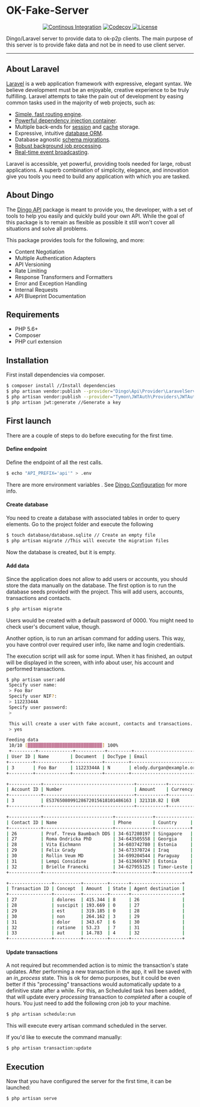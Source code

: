 OK-Fake-Server
===================
<p align="center">
<a href="https://travis-ci.org/Yorxxx/ok-fake-server.svg?branch=master"><img src="https://travis-ci.org/Yorxxx/ok-fake-server.svg?branch=master" alt="Continous Integration"></a>
<a href="https://codecov.io/gh/Yorxxx/ok-fake-server">
  <img src="https://codecov.io/gh/Yorxxx/ok-fake-server/branch/master/graph/badge.svg" alt="Codecov" />
</a>
<a href="https://packagist.org/packages/laravel/framework"><img src="https://poser.pugx.org/laravel/framework/license.svg" alt="License"></a>
</p>

Dingo/Laravel server to provide data to ok-p2p clients.
The main purpose of this server is to provide fake data and not be in need to use client server.

----------


## About Laravel

[Laravel](https://laravel.com/) is a web application framework with expressive, elegant syntax. We believe development must be an enjoyable, creative experience to be truly fulfilling. Laravel attempts to take the pain out of development by easing common tasks used in the majority of web projects, such as:

- [Simple, fast routing engine](https://laravel.com/docs/routing).
- [Powerful dependency injection container](https://laravel.com/docs/container).
- Multiple back-ends for [session](https://laravel.com/docs/session) and [cache](https://laravel.com/docs/cache) storage.
- Expressive, intuitive [database ORM](https://laravel.com/docs/eloquent).
- Database agnostic [schema migrations](https://laravel.com/docs/migrations).
- [Robust background job processing](https://laravel.com/docs/queues).
- [Real-time event broadcasting](https://laravel.com/docs/broadcasting).

Laravel is accessible, yet powerful, providing tools needed for large, robust applications. A superb combination of simplicity, elegance, and innovation give you tools you need to build any application with which you are tasked.

## About Dingo

The [Dingo API](https://github.com/dingo/api) package is meant to provide you, the developer, with a set of tools to help you easily and quickly build your own API. While the goal of this package is to remain as flexible as possible it still won't cover all situations and solve all problems.

This package provides tools for the following, and more:

- Content Negotiation
- Multiple Authentication Adapters
- API Versioning
- Rate Limiting
- Response Transformers and Formatters
- Error and Exception Handling
- Internal Requests
- API Blueprint Documentation

## Requirements

- PHP 5.6+
- Composer
- PHP curl extension

## Installation

First install dependencies via composer.
```sh
$ composer install //Install dependencies
$ php artisan vendor:publish --provider="Dingo\Api\Provider\LaravelServiceProvider" //Add Dingo provider
$ php artisan vendor:publish --provider="Tymon\JWTAuth\Providers\JWTAuthServiceProvider" //Add JWTAuth for authentication
$ php artisan jwt:generate //Generate a key
```


## First launch
There are a couple of steps to do before executing for the first time.

#### Define endpoint
Define the endpoint of all the rest calls.
```sh
$ echo "API_PREFIX='api'" > .env
```
There are more environment variables . See [Dingo Configuration](https://github.com/dingo/api/wiki/Configuration) for more info.


#### Create database
You need to create a database with associated tables in order to query elements. Go to the project folder and execute the following

```sh
$ touch database/database.sqlite // Create an empty file
$ php artisan migrate //This will execute the migration files
```

Now the database is created, but it is empty.

#### Add data
Since the application does not allow to add users or accounts, you should store the data manually on the database.
The first option is to run the database seeds provided with the project. This will add users, accounts, transactions and contacts.

```sh
$ php artisan migrate
```
Users would be created with a default password of 0000. You might need to check user's document value, though.

Another option, is to run an artisan command for adding users. This way, you have control over required user info, like name and login credentials.

The execution script will ask for some input. When it has finished, an output will be displayed in the screen, with info about user, his account and performed transactions.
```sh
$ php artisan user:add
 Specify user name:
 > Foo Bar
 Specify user NIF?:
 > 11223344A
 Specify user password:
 >

 This will create a user with fake account, contacts and transactions. Proceed? (yes/no) [no]:
 > yes

Feeding data
 10/10 [▓▓▓▓▓▓▓▓▓▓▓▓▓▓▓▓▓▓▓▓▓▓▓▓▓▓▓▓] 100%
 +---------+-------------+-----------+---------+-------------------------+
| User ID | Name        | Document  | DocType | Email                    |
+---------+-------------+-----------+---------+--------------------------+
| 3       | Foo Bar     | 11223344A | N       | elody.durgan@example.org |
+---------+-------------+-----------+---------+--------------------------+

+------------+----------------------------------+-----------+----------+
| Account ID | Number                           | Amount    | Currency |
+------------+----------------------------------+-----------+----------+
| 3          | ES376508099128672015618101486163 | 321310.82 | EUR      |
+------------+----------------------------------+-----------+----------+

+------------+--------------------------+--------------+---------------+
| Contact ID | Name                     | Phone        | Country     |
+------------+--------------------------+--------------+-------------+
| 26         | Prof. Treva Baumbach DDS | 34-617280197 | Singapore   |
| 27         | Roma Ondricka PhD        | 34-643505558 | Georgia     |
| 28         | Vita Eichmann            | 34-603742780 | Estonia     |
| 29         | Felix Grady              | 34-673370724 | Iraq        |
| 30         | Rollin Veum MD           | 34-699204544 | Paraguay    |
| 31         | Lempi Considine          | 34-613669767 | Estonia     |
| 32         | Brielle Franecki         | 34-627955125 | Timor-Leste |
+------------+--------------------------+--------------+-------------+

+----------------+----------+---------+-------+-------------------+
| Transaction ID | Concept  | Amount  | State | Agent destination |
+----------------+----------+---------+-------+-------------------+
| 27             | dolores  | 415.344 | 8     | 26                |
| 28             | suscipit | 193.669 | 0     | 27                |
| 29             | est      | 319.185 | 0     | 28                |
| 30             | non      | 264.162 | 3     | 29                |
| 31             | dolor    | 343.67  | 6     | 30                |
| 32             | ratione  | 53.23   | 7     | 31                |
| 33             | aut      | 14.783  | 4     | 32                |
+----------------+----------+---------+-------+-------------------+
```
#### Update transactions
A not required but recommended action is to mimic the transaction's state updates. After performing a new transaction in the app, it will be saved with an _in_process_ state. This is ok for demo purposes, but it could be even better if this "processing" transactions would automatically update to a definitive state after a while.
For this, an Scheduled task has been added, that will update every _processing_ transaction to _completed_ after a couple of hours.
You just need to add the following cron job to your machine.
```sh
$ php artisan schedule:run
```
This will execute every artisan command scheduled in the server.

If you'd like to execute the command manually:
```sh
$ php artisan transaction:update
```

## Execution
Now that you have configured the server for the first time, it can be launched:
```sh
$ php artisan serve
```
